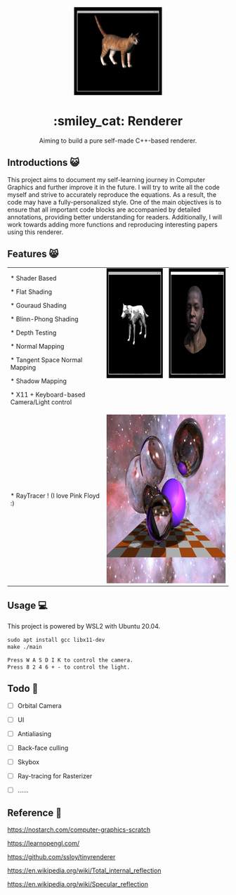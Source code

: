 <div align="center">
  <a href="https://github.com/H-Wenfeng/MyRenderer">
    <img src="./cat.gif" width="200" height="200" />
  </a>

  <h1> :smiley_cat: Renderer</h1>

  <p>
 Aiming to build a pure self-made C++-based renderer.
  </p>
<div align="left">

<!-- ![img](https://github.com/H-Wenfeng/MyRenderer/blob/main/2023-06-19%2012-21-39%5B00_00_00--00_00_20%5D.gif) -->

## Introductions :smiley_cat:

This project aims to document my self-learning journey in Computer Graphics and further improve it in the future. I will try to write all the code myself and strive to accurately reproduce the equations. As a result, the code may have a fully-personalized style. One of the main objectives is to ensure that all important code blocks are accompanied by detailed annotations, providing better understanding for readers. Additionally, I will work towards adding more functions and reproducing interesting papers using this renderer.
## Features :smile_cat:
<div align="left">
  <table rules="none">
    <tr>
      <td>
        <p>* Shader Based</p>
        <p>* Flat Shading</p>
        <p>* Gouraud Shading</p>
        <p>* Blinn-Phong Shading</p>
        <p>* Depth Testing</p>
        <p>* Normal Mapping</p>
        <p>* Tangent Space Normal Mapping</p>
        <p>* Shadow Mapping</p>
        <p>* X11 + Keyboard-based Camera/Light control</p>
      </td>
      <td style="vertical-align: top;"><center><img src="./wolf.gif" width="250" height="250" /></center></td>
      <td style="vertical-align: top;"><center><img src="./head.gif" width="250" height="250" /></center></td>
    </tr>
    <tr>
      <td>
        <p>* RayTracer ! (I love Pink Floyd :)</p>
      </td>
      <td colspan="2"><center><img src="./galaxy.png" width="512" height="384" /></center></td>
    </tr>
  </table>
</div>







## Usage :computer:
This project is powered by WSL2 with Ubuntu 20.04.

```
sudo apt install gcc libx11-dev
make ./main
```

```
Press W A S D I K to control the camera.
Press 8 2 4 6 + - to control the light.
```

## Todo :muscle:

- [ ] Orbital Camera
- [ ] UI
- [ ] Antialiasing
- [ ] Back-face culling
- [ ] Skybox
- [ ] Ray-tracing for Rasterizer
- [ ] ……





## Reference :notebook_with_decorative_cover:
https://nostarch.com/computer-graphics-scratch

https://learnopengl.com/

https://github.com/ssloy/tinyrenderer

https://en.wikipedia.org/wiki/Total_internal_reflection

https://en.wikipedia.org/wiki/Specular_reflection
